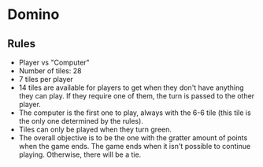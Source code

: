 # Domino

## Rules
* Player vs "Computer"
* Number of tiles: 28
* 7 tiles per player
* 14 tiles are available for players to get when they don't have anything they can play. If they require one of them, the turn is passed to the other player.
* The computer is the first one to play, always with the 6-6 tile (this tile is the only one determined by the rules).
* Tiles can only be played when they turn green.
* The overall objective is to be the one with the gratter amount of points when the game ends. The game ends when it isn't possible to continue playing. Otherwise, there will be a tie.


